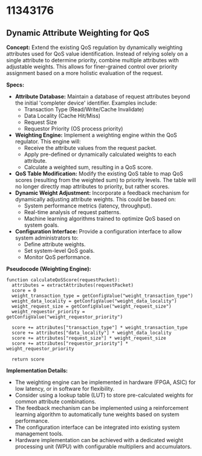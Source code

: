 # 11343176

## Dynamic Attribute Weighting for QoS

**Concept:** Extend the existing QoS regulation by dynamically weighting attributes used for QoS value identification. Instead of relying solely on a single attribute to determine priority, combine multiple attributes with adjustable weights. This allows for finer-grained control over priority assignment based on a more holistic evaluation of the request.

**Specs:**

*   **Attribute Database:** Maintain a database of request attributes beyond the initial 'completer device' identifier. Examples include:
    *   Transaction Type (Read/Write/Cache Invalidate)
    *   Data Locality (Cache Hit/Miss)
    *   Request Size
    *   Requestor Priority (OS process priority)
*   **Weighting Engine:** Implement a weighting engine within the QoS regulator. This engine will:
    *   Receive the attribute values from the request packet.
    *   Apply pre-defined or dynamically calculated weights to each attribute.
    *   Calculate a weighted sum, resulting in a QoS score.
*   **QoS Table Modification:** Modify the existing QoS table to map QoS scores (resulting from the weighted sum) to priority levels.  The table will no longer directly map attributes to priority, but rather scores.
*   **Dynamic Weight Adjustment:** Incorporate a feedback mechanism for dynamically adjusting attribute weights.  This could be based on:
    *   System performance metrics (latency, throughput).
    *   Real-time analysis of request patterns.
    *   Machine learning algorithms trained to optimize QoS based on system goals.
*   **Configuration Interface:** Provide a configuration interface to allow system administrators to:
    *   Define attribute weights.
    *   Set system-level QoS goals.
    *   Monitor QoS performance.

**Pseudocode (Weighting Engine):**

```
function calculateQoSScore(requestPacket):
  attributes = extractAttributes(requestPacket)
  score = 0
  weight_transaction_type = getConfigValue("weight_transaction_type")
  weight_data_locality = getConfigValue("weight_data_locality")
  weight_request_size = getConfigValue("weight_request_size")
  weight_requestor_priority = getConfigValue("weight_requestor_priority")

  score += attributes["transaction_type"] * weight_transaction_type
  score += attributes["data_locality"] * weight_data_locality
  score += attributes["request_size"] * weight_request_size
  score += attributes["requestor_priority"] * weight_requestor_priority

  return score
```

**Implementation Details:**

*   The weighting engine can be implemented in hardware (FPGA, ASIC) for low latency, or in software for flexibility.
*   Consider using a lookup table (LUT) to store pre-calculated weights for common attribute combinations.
*   The feedback mechanism can be implemented using a reinforcement learning algorithm to automatically tune weights based on system performance.
*   The configuration interface can be integrated into existing system management tools.
*   Hardware implementation can be achieved with a dedicated weight processing unit (WPU) with configurable multipliers and accumulators.